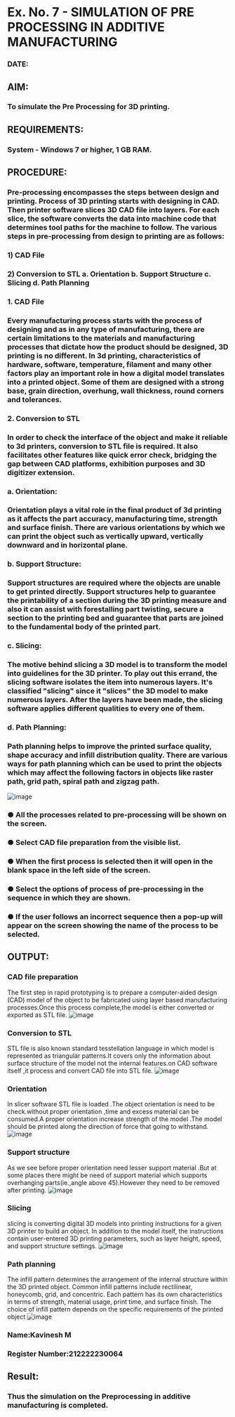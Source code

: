 # Ex. No. 7 - SIMULATION OF PRE PROCESSING IN ADDITIVE MANUFACTURING
### DATE: 
## AIM:
### To simulate the Pre Processing for 3D printing.

## REQUIREMENTS:
### System - Windows 7 or higher, 1 GB RAM.

## PROCEDURE:
### Pre-processing encompasses the steps between design and printing. Process of 3D printing starts with designing in CAD. Then printer software slices 3D CAD file into layers. For each slice, the software converts the data into machine code that determines tool paths for the machine to follow. The various steps in pre-processing from design to printing are as follows:

### 1)	CAD File
### 2)	Conversion to STL a. Orientation b. Support Structure c. Slicing d. Path Planning

### 1. CAD File
### Every manufacturing process starts with the process of designing and as in any type of manufacturing, there are certain limitations to the materials and manufacturing processes that dictate how the product should be designed, 3D printing is no different. In 3d printing, characteristics of hardware, software, temperature, filament and many other factors play an important role in how a digital model translates into a printed object. Some of them are designed with a strong base, grain direction, overhung, wall thickness, round corners and tolerances.

### 2. Conversion to STL
### In order to check the interface of the object and make it reliable to 3d printers, conversion to STL file is required. It also facilitates other features like quick error check, bridging the gap between CAD platforms, exhibition purposes and 3D digitizer extension.

### a. Orientation:
### Orientation plays a vital role in the final product of 3d printing as it affects the part accuracy, manufacturing time, strength and surface finish. There are various orientations by which we can print the object such as vertically upward, vertically downward and in horizontal plane.

### b. Support Structure:
### Support structures are required where the objects are unable to get printed directly. Support structures help to guarantee the printability of a section during the 3D printing measure and also it can assist with forestalling part twisting, secure a section to the printing bed and guarantee that parts are joined to the fundamental body of the printed part.

### c. Slicing:
### The motive behind slicing a 3D model is to transform the model into guidelines for the 3D printer. To play out this errand, the slicing software isolates the item into numerous layers. It's classified "slicing" since it "slices" the 3D model to make numerous layers. After the layers have been made, the slicing software applies different qualities to every one of them.

### d. Path Planning:
### Path planning helps to improve the printed surface quality, shape accuracy and infill distribution quality. There are various ways for path planning which can be used to print the objects which may affect the following factors in objects like raster path, grid path, spiral path and zigzag path.

![image](https://github.com/Sellakumar1987/Ex.-No.-7---SIMULATION-OF-PRE--PROCESSING-IN-ADDITIVE-MANUFACTURING/assets/113594316/baef8515-67d7-4c96-accc-4ee88035c9e7)

### ●	All the processes related to pre-processing will be shown on the screen.
### ●	Select CAD file preparation from the visible list.
### ●	When the first process is selected then it will open in the blank space in the left side of the screen.
### ●	Select the options of process of pre-processing in the sequence in which they are shown.
### ●	If the user follows an incorrect sequence then a pop-up will appear on the screen showing the name of the process to be selected.

## OUTPUT:
### CAD file preparation
The first step in rapid prototyping is to prepare a computer-aided design (CAD) model of the object to be fabricated using layer based manufacturing processes.Once this process complete,the model is either converted or exported as STL file.
![image](https://github.com/kavinesh8476/Ex.-No.-7---SIMULATION-OF-PRE--PROCESSING-IN-ADDITIVE-MANUFACTURING/assets/118466561/2c33007a-c74d-40f1-ad9d-55cca7fec734)

### Conversion to STL
STL file is also known standard tesstellation language in which model is represented as triangular patterns.It covers only the information about surface structure of the model not the internal features.on CAD software itself ,it process and convert CAD file into STL file.
![image](https://github.com/kavinesh8476/Ex.-No.-7---SIMULATION-OF-PRE--PROCESSING-IN-ADDITIVE-MANUFACTURING/assets/118466561/d3bd9c0d-90a2-435f-963a-953cfd5fd7a8)

### Orientation
In slicer software STL file is loaded .The object orientation is need to be check.without proper orientation ,time and excess material can be consumed.A proper orientation increase strength of the model .The model should be printed along the direction of force that going to withstand.
![image](https://github.com/kavinesh8476/Ex.-No.-7---SIMULATION-OF-PRE--PROCESSING-IN-ADDITIVE-MANUFACTURING/assets/118466561/018f6d29-a66d-495f-98df-c372fcffd093)

### Support structure
As we see before proper orientation need lesser support material .But at some places there might be need of support material which supports overhanging parts(ie.,angle above 45).However they need to be removed after printing.
![image](https://github.com/kavinesh8476/Ex.-No.-7---SIMULATION-OF-PRE--PROCESSING-IN-ADDITIVE-MANUFACTURING/assets/118466561/c63a3a83-6e88-411b-befc-90ffe74ce9d6)



### Slicing
slicing is converting digital 3D models into printing instructions for a given 3D printer to build an object. In addition to the model itself, the instructions contain user-entered 3D printing parameters, such as layer height, speed, and support structure settings.
![image](https://github.com/kavinesh8476/Ex.-No.-7---SIMULATION-OF-PRE--PROCESSING-IN-ADDITIVE-MANUFACTURING/assets/118466561/94e7344a-eb76-4af4-8e5e-c0cd3d2d0bab)


### Path planning
The infill pattern determines the arrangement of the internal structure within the 3D printed object. Common infill patterns include rectilinear, honeycomb, grid, and concentric. Each pattern has its own characteristics in terms of strength, material usage, print time, and surface finish. The choice of infill pattern depends on the specific requirements of the printed object
![image](https://github.com/kavinesh8476/Ex.-No.-7---SIMULATION-OF-PRE--PROCESSING-IN-ADDITIVE-MANUFACTURING/assets/118466561/93a34b79-b20b-4b9b-a41b-3e1f7130a8be)


  

### Name:Kavinesh M
### Register Number:212222230064

## Result: 
### Thus the simulation on the Preprocessing in additive manufacturing is completed.
